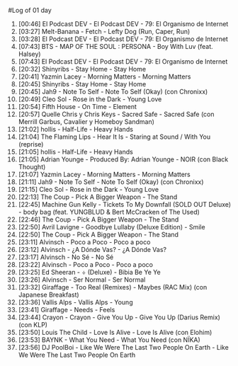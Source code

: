 #Log of 01 day

1. [00:46] El Podcast DEV - El Podcast DEV - 79: El Organismo de Internet
1. [03:27] Melt-Banana - Fetch - Lefty Dog (Run, Caper, Run)
1. [03:28] El Podcast DEV - El Podcast DEV - 79: El Organismo de Internet
1. [07:43] BTS - MAP OF THE SOUL : PERSONA - Boy With Luv (feat. Halsey)
1. [07:43] El Podcast DEV - El Podcast DEV - 79: El Organismo de Internet
1. [20:32] Shinyribs - Stay Home - Stay Home
1. [20:41] Yazmin Lacey - Morning Matters - Morning Matters
1. [20:45] Shinyribs - Stay Home - Stay Home
1. [20:45] Jah9 - Note To Self - Note To Self (Okay) (con Chronixx)
1. [20:49] Cleo Sol - Rose in the Dark - Young Love
1. [20:54] Fifth House - On Time - Element
1. [20:57] Quelle Chris y Chris Keys - Sacred Safe - Sacred Safe (con Merrill Garbus, Cavalier y Homeboy Sandman)
1. [21:02] hollis - Half-Life - Heavy Hands
1. [21:04] The Flaming Lips - Hear It Is - Staring at Sound / With You (reprise)
1. [21:05] hollis - Half-Life - Heavy Hands
1. [21:05] Adrian Younge - Produced By: Adrian Younge - NOIR (con Black Thought)
1. [21:07] Yazmin Lacey - Morning Matters - Morning Matters
1. [21:11] Jah9 - Note To Self - Note To Self (Okay) (con Chronixx)
1. [21:15] Cleo Sol - Rose in the Dark - Young Love
1. [22:13] The Coup - Pick A Bigger Weapon - The Stand
1. [22:45] Machine Gun Kelly - Tickets To My Downfall (SOLD OUT Deluxe) - body bag (feat. YUNGBLUD & Bert McCracken of The Used)
1. [22:46] The Coup - Pick A Bigger Weapon - The Stand
1. [22:50] Avril Lavigne - Goodbye Lullaby (Deluxe Edition) - Smile
1. [22:50] The Coup - Pick A Bigger Weapon - The Stand
1. [23:11] Alvinsch - Poco a Poco - Poco a poco
1. [23:12] Alvinsch - ¿A Dónde Vas? - ¿A Dónde Vas?
1. [23:17] Alvinsch - No Sé - No Sé
1. [23:22] Alvinsch - Poco a Poco - Poco a poco
1. [23:25] Ed Sheeran - ÷ (Deluxe) - Bibia Be Ye Ye
1. [23:26] Alvinsch - Ser Normal - Ser Normal
1. [23:32] Giraffage - Too Real (Remixes) - Maybes (RAC Mix) (con Japanese Breakfast)
1. [23:36] Vallis Alps - Vallis Alps - Young
1. [23:41] Giraffage - Needs - Feels
1. [23:44] Crayon - Crayon - Give You Up - Give You Up (Darius Remix) (con KLP)
1. [23:50] Louis The Child - Love Is Alive - Love Is Alive (con Elohim)
1. [23:53] BAYNK - What You Need - What You Need (con NÏKA)
1. [23:56] DJ PoolBoi - Like We Were The Last Two People On Earth - Like We Were The Last Two People On Earth
